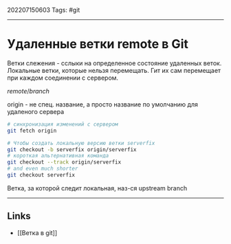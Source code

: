 202207150603
Tags: #git

---

# Удаленные ветки remote в Git

Ветки слежения - сслыки на определенное состояние удаленных веток. Локальные ветки, которые нельзя перемещать. Гит их сам перемещает при каждом соединении с сервером. 

*remote*/*branch*

origin - не спец. название, а просто название по умолчанию для удаленого сервера

```bash
# синхронизация изменений с сервером
git fetch origin

# Чтобы создать локальную версию ветки serverfix
git checkout -b serverfix origin/serverfix
# короткая альтернативная команда
git checkout --track origin/serverfix
# and even much shorter
git checkout serverfix


```

Ветка, за которой следит локальная, наз-ся upstream branch


---
## Links
- [[Ветка в git]]